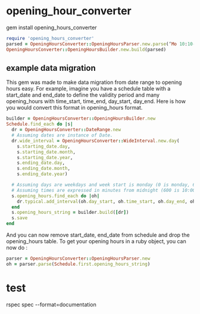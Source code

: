 # opening_hour_converter
gem install opening_hours_converter

```ruby
require 'opening_hours_converter'
parsed = OpeningHoursConverter::OpeningHoursParser.new.parse(‘Mo 10:10-12:12’)
OpeningHoursConverter::OpeningHoursBuilder.new.build(parsed)
```

## example data migration
This gem was made to make data migration from date range to opening hours easy. For example, imagine you have a schedule table with a start_date and end_date to define the validity period and many opening_hours with time_start, time_end, day_start, day_end. Here is how you would convert this format in opening_hours format.

```ruby
builder = OpeningHoursConverter::OpeningHoursBuilder.new
Schedule.find_each do |s|
  dr = OpeningHoursConverter::DateRange.new
  # Assuming dates are instance of Date.
  dr.wide_interval = OpeningHoursConverter::WideInterval.new.day(
    s.starting_date.day,
    s.starting_date.month,
    s.starting_date.year,
    s.ending_date.day,
    s.ending_date.month,
    s.ending_date.year)

  # Assuming days are weekdays and week start is monday (0 is monday, 6 is sunday).
  # Assuming times are expressed in minutes from midnight (600 is 10:00, 1200 is 20:00)
  s.opening_hours.find_each do |oh|
    dr.typical.add_interval(oh.day_start, oh.time_start, oh.day_end, oh.time_end)
  end
  s.opening_hours_string = builder.build([dr])
  s.save
end
```
And you can now remove start_date, end_date from schedule and drop the opening_hours table. To get your opening hours in a ruby object, you can now do :
```ruby
parser = OpeningHoursConverter::OpeningHoursParser.new
oh = parser.parse(Schedule.first.opening_hours_string)
```

# test
rspec spec --format=documentation
